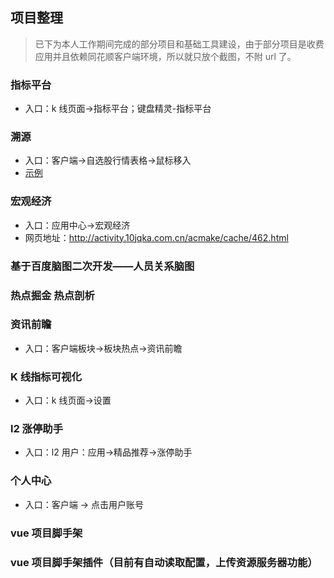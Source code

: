## 项目整理

> 已下为本人工作期间完成的部分项目和基础工具建设，由于部分项目是收费应用并且依赖同花顺客户端环境，所以就只放个截图，不附 url 了。

### 指标平台

* 入口：k 线页面->指标平台；键盘精灵-指标平台

### 溯源

* 入口：客户端->自选股行情表格->鼠标移入
* [示例](http://ai.10jqka.com.cn/trace/stock/index/indexid/723604/code/002058/market/32/skinname/%E6%A0%B8%E6%96%B0%E9%A3%8E%E6%A0%BC/)

### 宏观经济

* 入口：应用中心->宏观经济
* 网页地址：http://activity.10jqka.com.cn/acmake/cache/462.html

### 基于百度脑图二次开发——人员关系脑图

### 热点掘金 热点剖析

### 资讯前瞻

* 入口：客户端板块->板块热点->资讯前瞻

### K 线指标可视化

* 入口：k 线页面->设置

### l2 涨停助手

* 入口：l2 用户：应用->精品推荐->涨停助手

### 个人中心

* 入口：客户端 -> 点击用户账号

### vue 项目脚手架

### vue 项目脚手架插件（目前有自动读取配置，上传资源服务器功能）
